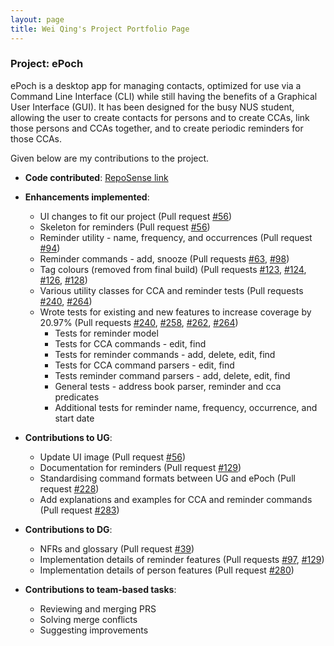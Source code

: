 ```yaml
---
layout: page
title: Wei Qing's Project Portfolio Page
---
```


### Project: ePoch

ePoch is a desktop app for managing contacts, optimized for use via a Command Line Interface (CLI) while still having the benefits of a Graphical User Interface (GUI). It has been designed for the busy NUS student, allowing the user to create contacts for persons and to create CCAs, link those persons and CCAs together, and to create periodic reminders for those CCAs.

Given below are my contributions to the project.

* **Code contributed**: [RepoSense link](https://nus-cs2103-ay2122s1.github.io/tp-dashboard/?search=weiquu&sort=groupTitle&sortWithin=title&timeframe=commit&mergegroup=&groupSelect=groupByRepos&breakdown=true&checkedFileTypes=docs~functional-code~test-code~other&since=2021-09-17&tabOpen=true&tabType=zoom&zA=weiquu&zR=AY2122S1-CS2103-T14-2%2Ftp%5Bmaster%5D&zACS=367.6923076923077&zS=2021-09-17&zFS=weiquu&zU=2021-11-06&zMG=false&zFTF=commit&zFGS=groupByRepos&zFR=false)

* **Enhancements implemented**:
  * UI changes to fit our project (Pull request [\#56](https://github.com/AY2122S1-CS2103-T14-2/tp/pull/56))
  * Skeleton for reminders (Pull request [\#56](https://github.com/AY2122S1-CS2103-T14-2/tp/pull/56))
  * Reminder utility - name, frequency, and occurrences (Pull request [\#94](https://github.com/AY2122S1-CS2103-T14-2/tp/pull/94))
  * Reminder commands - add, snooze (Pull requests [\#63](https://github.com/AY2122S1-CS2103-T14-2/tp/pull/63), [\#98](https://github.com/AY2122S1-CS2103-T14-2/tp/pull/98))
  * Tag colours (removed from final build) (Pull requests [\#123](https://github.com/AY2122S1-CS2103-T14-2/tp/pull/123), [\#124](https://github.com/AY2122S1-CS2103-T14-2/tp/pull/124), [\#126](https://github.com/AY2122S1-CS2103-T14-2/tp/pull/126), [\#128](https://github.com/AY2122S1-CS2103-T14-2/tp/pull/128))
  * Various utility classes for CCA and reminder tests (Pull requests [\#240](https://github.com/AY2122S1-CS2103-T14-2/tp/pull/240), [\#264](https://github.com/AY2122S1-CS2103-T14-2/tp/pull/264))
  * Wrote tests for existing and new features to increase coverage by 20.97% (Pull requests [\#240](https://github.com/AY2122S1-CS2103-T14-2/tp/pull/240), [\#258](https://github.com/AY2122S1-CS2103-T14-2/tp/pull/258), [\#262](https://github.com/AY2122S1-CS2103-T14-2/tp/pull/262), [\#264](https://github.com/AY2122S1-CS2103-T14-2/tp/pull/264))
    * Tests for reminder model
    * Tests for CCA commands - edit, find
    * Tests for reminder commands - add, delete, edit, find
    * Tests for CCA command parsers - edit, find
    * Tests reminder command parsers - add, delete, edit, find
    * General tests - address book parser, reminder and cca predicates
    * Additional tests for reminder name, frequency, occurrence, and start date
* **Contributions to UG**:
  * Update UI image (Pull request [\#56](https://github.com/AY2122S1-CS2103-T14-2/tp/pull/56))
  * Documentation for reminders (Pull request [\#129](https://github.com/AY2122S1-CS2103-T14-2/tp/pull/129))
  * Standardising command formats between UG and ePoch (Pull request [\#228](https://github.com/AY2122S1-CS2103-T14-2/tp/pull/228))
  * Add explanations and examples for CCA and reminder commands (Pull request [\#283](https://github.com/AY2122S1-CS2103-T14-2/tp/pull/283))
* **Contributions to DG**:
  * NFRs and glossary (Pull request [\#39](https://github.com/AY2122S1-CS2103-T14-2/tp/pull/39))
  * Implementation details of reminder features (Pull requests [\#97](https://github.com/AY2122S1-CS2103-T14-2/tp/pull/97), [\#129](https://github.com/AY2122S1-CS2103-T14-2/tp/pull/129))
  * Implementation details of person features (Pull request [\#280](https://github.com/AY2122S1-CS2103-T14-2/tp/pull/280))
* **Contributions to team-based tasks**:
  * Reviewing and merging PRS
  * Solving merge conflicts
  * Suggesting improvements
